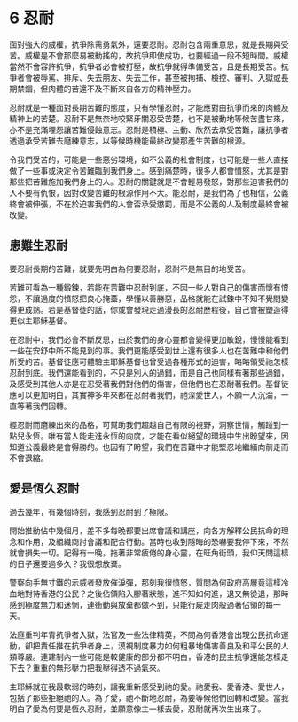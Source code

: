 # 6  忍耐

面對強大的威權，抗爭除需勇氣外，還要忍耐。忍耐包含兩重意思，就是長期與受苦。威權是不會那麼易被動搖的，故抗爭即使成功，也要經過一段不短時間。威權當然不會容許抗爭，抗爭者必會被打壓，故抗爭就得準備受苦，且是長期受苦。抗爭者會被辱罵、排斥、失去朋友、失去工作，甚至被拘捕、檢控、審判、入獄或長期禁錮，但肉體的苦還不及不斷來自各方的精神壓力。

忍耐就是一種面對長期苦難的態度，只有學懂忍耐，才能應對由抗爭而來的肉體及精神上的苦楚。忍耐不是無奈地咬緊牙關忍受苦楚，也不是被動地等候苦盡甘來，亦不是充滿埋怨讓苦難侵蝕意志。忍耐是積極、主動、欣然去承受苦難，讓抗爭者透過承受苦難去磨練意志，以等候時機能最終改變那產生苦難的根源。 

令我們受苦的，可能是一些惡劣環境，如不公義的社會制度，也可能是一些人直接做了一些事或決定令苦難臨到我們身上。感到痛楚時，很多人都會憤怒，尤其是對那些把苦難施加我們身上的人。忍耐的關鍵就是不會輕易發怒，對那些迫害我們的人不要有仇恨，因對改變苦難的根源作用不大。能忍耐，是我們為了也相信，公義終會被伸張，不在於迫害我們的人會否承受懲罰，而是不公義的人及制度最終會被改變。

## 患難生忍耐

要忍耐長期的苦難，就要先明白為何要忍耐，忍耐不是無目的地受苦。

苦難可看為一種鍛鍊，若能在苦難中忍耐到底，不因一些人對自己的傷害而懷有恨怨，不讓過度的憤怒把良心掩蓋，學懂以善勝惡，品格就能在試鍊中不知不覺間變得更成熟。若是基督徒的話，你或會發現走過漫長的忍耐歷程後，自己會被塑造得更似主耶穌基督。

在忍耐中，我們必會不斷反思，由於我們的身心靈都會變得更加敏銳，慢慢能看到一些在安舒中所不能見到的事。我們更能感受到世上還有很多人也在苦難中和他們所受的苦。基督徒應可體驗主耶穌基督也曾受過各種形式的迫害，略略領受祂怎樣忍耐到底。我們還能看到的，不只是別人的過錯，而是自己也同樣有著那些過錯，及感受到其他人亦是在忍受著我們對他們的傷害，但他們也在忍耐著我們。基督徒應可以更加明白，其實神多年來都在忍耐著我們，祂深愛世人，不願一人沉淪，一直等著我們回轉。

經忍耐而磨練出來的品格，可幫助我們超越自己有限的視野，洞察世情，觸踫到一點兒永恆。唯有當人能走進永恆的向度，才能在看似絕望的環境中生出盼望來，因知道公義最終是會得勝的。也因有了盼望，我們在苦難中才能堅忍地繼續向前走而不會退縮。

## 愛是恆久忍耐

過去幾年，有幾個時刻，我感到忍耐到了極限。

開始推動佔中幾個月，差不多每晚都要出席會議和講座，向各方解釋公民抗命的理念和作用，及組織商討會議和配合行動。當時也收到隱晦的恐嚇要我停下來，不然就會損失一切。記得有一晚，拖著非常疲倦的身心靈，在旺角街頭，我仰天問這樣的日子還要過多久？我很想放棄。

警察向手無寸鐵的示威者發放催淚彈，那刻我很憤怒，質問為何政府高層竟這樣冷血地對待香港的公民？之後佔領陷入膠著狀態，進不知如何進，退又無從退，那時感到極度無力和迷惘，連衝動與放棄都做不到，只能行屍走肉般過著佔領的每一天。

法庭重判年青抗爭者入獄，法官及一些法律精英，不問為何香港會出現公民抗命運動，卻把責任推在抗爭者身上，漠視制度暴力如何粗暴地傷害善良及和平公民的人類尊嚴。連建制內一些可能是較健康的部分都不明白，香港的民主抗爭還能怎樣走下去？重重的無形壓力把我壓得透不過氣來。

主耶穌就在我最軟弱的時刻，讓我重新感受到祂的愛。祂愛我、愛香港、愛世人，包括了那些拒絕祂的人。為了愛，祂不斷地忍耐，為要等候他們回轉和改變。當我明白了愛為何要是恆久忍耐，並願意像主一樣去愛，忍耐就再次生出來了。